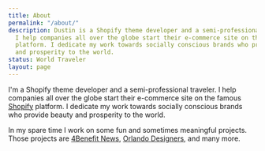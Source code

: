 ```yaml
---
title: About
permalink: "/about/"
description: Dustin is a Shopify theme developer and a semi-professional traveler.
  I help companies all over the globe start their e-commerce site on the famous [Shopify](https://shopify.com)
  platform. I dedicate my work towards socially conscious brands who provide beauty
  and prosperity to the world.
status: World Traveler
layout: page
---
```


I'm a Shopify theme developer and a semi-professional traveler. I help companies all over the globe start their e-commerce site on the famous [Shopify](https://shopify.com) platform. I dedicate my work towards socially conscious brands who provide beauty and prosperity to the world.

In my spare time I work on some fun and sometimes meaningful projects. Those projects are [4Benefit News](https://4benefitnews.com), [Orlando Designers](https://orlandodesigners.info/), and many more.
